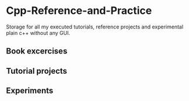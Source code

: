 # Cpp-Reference-and-Practice
Storage for all my executed tutorials, reference projects and experimental plain c++ without any GUI.

## Book excercises

## Tutorial projects

## Experiments
